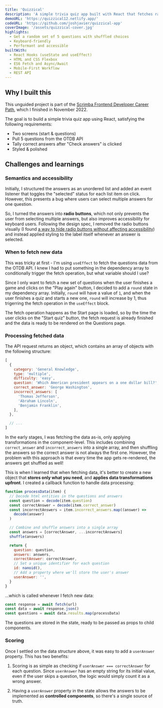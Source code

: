 ```yaml
---
title: 'Quizzical'
description: 'A simple trivia quiz app built with React that fetches random questions from the Open Trivia Database API.'
demoURL: 'https://quizzical12.netlify.app/'
codeURL: 'https://github.com/joshjavier/quizzical-app'
coverImage: '/assets/quizzical-cover.jpg'
highlights:
  - Get a random set of 5 questions with shuffled choices
  - Keyboard-friendly
  - Performant and accessible
builtWith:
  - React Hooks (useState and useEffect)
  - HTML and CSS Flexbox
  - ES6 Fetch and Async/Await
  - Mobile-First Workflow
  - REST API
---
```


## Why I built this

This unguided project is part of the [Scrimba Frontend Developer Career Path](https://scrimba.com/learn/frontend), which I finished in November 2022.

The goal is to build a simple trivia quiz app using React, satisfying the following requirements:

- Two screens (start & questions)
- Pull 5 questions from the OTDB API
- Tally correct answers after "Check answers" is clicked
- Styled & polished

## Challenges and learnings

### Semantics and accessibility

Initially, I structured the answers as an unordered list and added an event listener that toggles the "selected" status for each list item on click. However, this presents a bug where users can select multiple answers for one question.

So, I turned the answers into **radio buttons**, which not only prevents the user from selecting multiple answers, but also improves accessibility for keyboard users. Following the design spec, I removed the radio buttons visually (I found [a way to hide radio buttons without affecting accessibility](https://stackoverflow.com/a/22462740)) and instead applied styling to the label itself whenever an answer is selected.

### When to fetch new data

This was tricky at first - I'm using `useEffect` to fetch the questions data from the OTDB API. I knew I had to put something in the dependency array to conditionally trigger the fetch operation, but what variable should I use?

Since I only want to fetch a new set of questions when the user finishes a game and clicks on the "Play again" button, I decided to add a `round` state in my dependency array. Initially, `round` will have a value of `1`, and when the user finishes a quiz and starts a new one, `round` will increase by 1, thus trigerring the fetch operation in the `useEffect` block.

The fetch operation happens as the Start page is loaded, so by the time the user clicks on the "Start quiz" button, the fetch request is already finished and the data is ready to be rendered on the Questions page.

### Processing fetched data

The API request returns an object, which contains an array of objects with the following structure:

<!-- prettier-ignore -->
```js
[
  {
    category: 'General Knowledge',
    type: 'multiple',
    difficulty: 'easy',
    question: 'Which American president appears on a one dollar bill?',
    correct_answer: 'George Washington',
    incorrect_answers: [
      'Thomas Jefferson',
      'Abraham Lincoln',
      'Benjamin Franklin',
    ],
  },

  // ...
]
```

In the early stages, I was fetching the data as-is, only applying transformations in the component-level. This includes combining `correct_answer` and `incorrect_answers` into a single array, and then shuffling the answers so the correct answer is not always the first one. However, the problem with this approach is that every time the app gets re-rendered, the answers get shuffled as well!

This is when I learned that when fetching data, it's better to create a new object that **stores only what you need**, and **applies data transformations upfront**. I created a callback function to handle data processing:

```js
function processData(item) {
  // Decode html entities in the questions and answers
  const question = decode(item.question)
  const correctAnswer = decode(item.correct_answer)
  const incorrectAnswers = item.incorrect_answers.map((answer) =>
    decode(answer)
  )

  // Combine and shuffle answers into a single array
  const answers = [correctAnswer, ...incorrectAnswers]
  shuffle(answers)

  return {
    question: question,
    answers: answers,
    correctAnswer: correctAnswer,
    // Set a unique identifier for each question
    id: nanoid(),
    // Add a property where we'll store the user's answer
    userAnswer: '',
  }
}
```

...which is called whenever I fetch new data:

```js
const response = await fetch(url)
const data = await response.json()
const questions = await data.results.map(processData)
```

The questions are stored in the state, ready to be passed as props to child components.

### Scoring

Once I settled on the data structure above, it was easy to add a `userAnswer` property. This has two benefits:

1. Scoring is as simple as checking if `userAnswer === correctAnswer` for each question. Since `userAnswer` has an empty string for its initial value, even if the user skips a question, the logic would simply count it as a wrong answer.

2. Having a `userAnswer` property in the state allows the answers to be implemented as **controlled components**, so there's a single source of truth.
